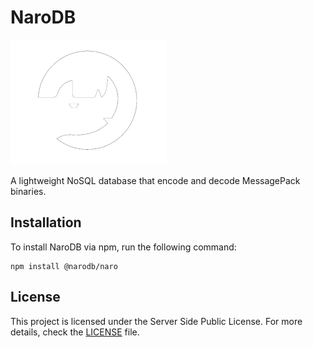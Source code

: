 # NaroDB

![NaroDB Logo](./docs/public/logo_small.png)

A lightweight NoSQL database that encode and decode MessagePack binaries.

## Installation

To install NaroDB via npm, run the following command:

```
npm install @narodb/naro
```

## License

This project is licensed under the Server Side Public License. For more details, check
the [LICENSE](https://github.com/bryanlundberg/AquaBase/blob/main/LICENSE.txt) file.
